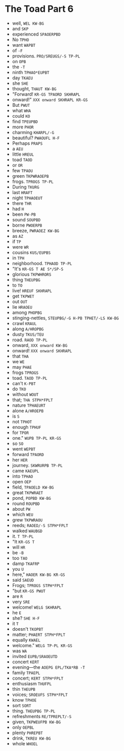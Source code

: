 # The Toad Part 6

* well, `WEL KW-BG`
* and `SKP`
* experienced `SPAOERPBD`
* No `TPHO`
* want `WAPBT`
* of `-F`
* provisions. `PRO/SREUGS/-S TP-PL`
* on `OPB`
* the `-T`
* ninth `TPHAO*EUPBT`
* day `TKAEU`
* she `SHE`
* thought, `THAUT KW-BG`
* "Forward! `KR-GS TPAORD SKHRAPL`
* onward!" `XXX onward SKHRAPL KR-GS`
* But `PWUT`
* what `WHA`
* could `KO`
* find `TPEUPBD`
* more `PHOR`
* charming `KHARPL/-G`
* beautiful? `PWAOUFL H-F`
* Perhaps `PRAPS`
* a `AEU`
* little `HREUL`
* toad `TAOD`
* or `OR`
* few `TPAOU`
* green `TKPWRAOEPB`
* frogs. `TPROGS TP-PL`
* During `TKURG`
* last `HRAFT`
* night `TPHAOEUT`
* there `THR`
* had `H`
* been `PW-PB`
* sound `SOUPBD`
* borne `PWOERPB`
* breeze, `PWRAOEZ KW-BG`
* as `AZ`
* if `TP`
* were `WR`
* cousins `KUS/EUPBS`
* in `TPH`
* neighborhood. `TPHAOD TP-PL`
* "It's `KR-GS T AE S*/SP-S`
* glorious `TKPWHRORS`
* thing `THEUPBG`
* to `TO`
* live! `HREUF SKHRAPL`
* get `TKPWET`
* out `OUT`
* lie `HRAOEU`
* among `PHOPBG`
* stinging-nettles, `STEUPBG/-G H-PB TPHET/-LS KW-BG`
* crawl `KRAUL`
* along `A/HROPBG`
* dusty `TKUS/TEU`
* road. `RAOD TP-PL`
* onward, `XXX onward KW-BG`
* onward! `XXX onward SKHRAPL`
* that `THA`
* we `WE`
* may `PHAE`
* frogs `TPROGS`
* toad. `TAOD TP-PL`
* can't `K-PBT`
* do `TKO`
* without `WOUT`
* that; `THA STPH*FPLT`
* nature `TPHAEURT`
* alone `A/HROEPB`
* is `S`
* not `TPHOT`
* enough `TPHUF`
* for `TPOR`
* one." `WUPB TP-PL KR-GS`
* so `SO`
* went `WEPBT`
* forward `TPAORD`
* her `HER`
* journey. `SKWRURPB TP-PL`
* came `KAEUPL`
* into `TPHAO`
* open `OEP`
* field, `TPAOELD KW-BG`
* great `TKPWRAET`
* pond, `POPBD KW-BG`
* round `ROUPBD`
* about `PW`
* which `WEU`
* grew `TKPWRAOU`
* reeds; `RAOED/-S STPH*FPLT`
* walked `WAUBGD`
* it. `T TP-PL`
* "It `KR-GS T`
* will `HR`
* be `-B`
* too `TAO`
* damp `TKAFRP`
* you `U`
* here," `HAOER KW-BG KR-GS`
* said `SAEUD`
* Frogs; `TPROGS STPH*FPLT`
* "but `KR-GS PWUT`
* are `R`
* very `SRE`
* welcome! `WELG SKHRAPL`
* he `E`
* she? `SHE H-F`
* it `T`
* doesn't `TKOPBT`
* matter; `PHAERT STPH*FPLT`
* equally `KWAEL`
* welcome." `WELG TP-PL KR-GS`
* was `WA`
* invited `EUPB/SRAOEUTD`
* concert `KERT`
* evening—the `AOEPG EPL/TKA*RB -T`
* family `TPAEPL`
* concert; `KERT STPH*FPLT`
* enthusiasm `THUFPL`
* thin `THEUPB`
* voices; `SROEUFS STPH*FPLT`
* know `TPHOE`
* sort `SORT`
* thing. `THEUPBG TP-PL`
* refreshments `RE/TPREPLT/-S`
* given, `TKPWEUFPB KW-BG`
* only `OEPBL`
* plenty `PHREPBT`
* drink, `TKREU KW-BG`
* whole `WHOEL`
